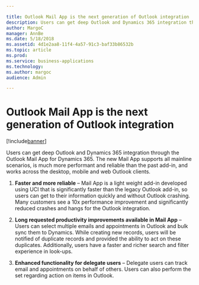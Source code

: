 ```yaml
---

title: Outlook Mail App is the next generation of Outlook integration
description: Users can get deep Outlook and Dynamics 365 integration through the Outlook Mail App for Dynamics 365.
author: MargoC
manager: AnnBe
ms.date: 5/18/2018
ms.assetid: 4d1e2aa8-11f4-4a57-91c3-baf33b86532b
ms.topic: article
ms.prod: 
ms.service: business-applications
ms.technology: 
ms.author: margoc
audience: Admin

---
```

#  Outlook Mail App is the next generation of Outlook integration


[!include[banner](../../../includes/banner.md)]

Users can get deep Outlook and Dynamics 365 integration through the Outlook Mail
App for Dynamics 365. The new Mail App supports all mainline scenarios, is much
more performant and reliable than the past add-in, and works across the desktop,
mobile and web Outlook clients.

1.  **Faster and more reliable** – Mail App is a light weight add-in developed
    using UCI that is significantly faster than the legacy Outlook add-in, so
    users can get to their information quickly and without Outlook crashing.
    Many customers see a 10x performance improvement and significantly reduced
    crashes and hangs for the Outlook integration.

2.  **Long requested productivity improvements available in Mail App** – Users
    can select multiple emails and appointments in Outlook and bulk sync them to
    Dynamics. While creating new records, users will be notified of duplicate
    records and provided the ability to act on these duplicates. Additionally,
    users have a faster and richer search and filter experience in look-ups.

3.  **Enhanced functionality for delegate users** – Delegate users can track
    email and appointments on behalf of others. Users can also perform the set
    regarding action on items in Outlook.
